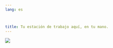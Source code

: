 ```yaml
---
lang: es



title: Tu estación de trabajo aquí, en tu mano.
---
```


<img src="Images/earth.png" />




